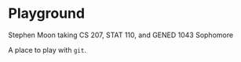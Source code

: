 # Playground
Stephen Moon taking CS 207, STAT 110, and GENED 1043
Sophomore

A place to play with `git`.

